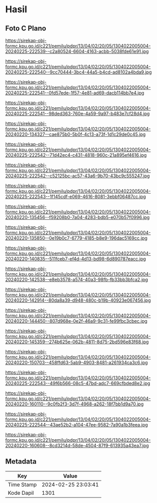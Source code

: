 # Hasil

## Foto C Plano

https://sirekap-obj-formc.kpu.go.id/c221/pemilu/pdpr/13/04/02/20/05/1304022005004-20240225-222539--c2a80524-6604-4163-acbb-5038fde61e91.jpg

https://sirekap-obj-formc.kpu.go.id/c221/pemilu/pdpr/13/04/02/20/05/1304022005004-20240225-222540--9cc70444-3bc4-44a5-b4cd-ad8102a4bda9.jpg

https://sirekap-obj-formc.kpu.go.id/c221/pemilu/pdpr/13/04/02/20/05/1304022005004-20240225-222541--0fd57ede-1f57-4e81-ad69-dacb114bb7e4.jpg

https://sirekap-obj-formc.kpu.go.id/c221/pemilu/pdpr/13/04/02/20/05/1304022005004-20240225-222541--98ded363-760e-4a59-9a97-b483e7cf28d4.jpg

https://sirekap-obj-formc.kpu.go.id/c221/pemilu/pdpr/13/04/02/20/05/1304022005004-20240220-134327--cae875b0-5b0f-4c13-a73f-1d1c29de0c45.jpg

https://sirekap-obj-formc.kpu.go.id/c221/pemilu/pdpr/13/04/02/20/05/1304022005004-20240225-222542--71d42ec4-c431-4818-960c-21a895ef4616.jpg

https://sirekap-obj-formc.kpu.go.id/c221/pemilu/pdpr/13/04/02/20/05/1304022005004-20240225-222542--c52125bc-ac57-43a6-9b70-43bc9c555247.jpg

https://sirekap-obj-formc.kpu.go.id/c221/pemilu/pdpr/13/04/02/20/05/1304022005004-20240225-222543--1f145cdf-e069-4616-8081-3ebbf06487cc.jpg

https://sirekap-obj-formc.kpu.go.id/c221/pemilu/pdpr/13/04/02/20/05/1304022005004-20240220-135456--f59208b0-7a04-4283-bdb5-e070b57f0996.jpg

https://sirekap-obj-formc.kpu.go.id/c221/pemilu/pdpr/13/04/02/20/05/1304022005004-20240220-135850--0e19b0c7-6779-4185-b8e9-196dac5169cc.jpg

https://sirekap-obj-formc.kpu.go.id/c221/pemilu/pdpr/13/04/02/20/05/1304022005004-20240220-140835--511fceb7-ef4d-4d13-bd98-6d890787eacc.jpg

https://sirekap-obj-formc.kpu.go.id/c221/pemilu/pdpr/13/04/02/20/05/1304022005004-20240220-142538--e8eb3578-a574-40a3-98fb-fb33bb3bfca2.jpg

https://sirekap-obj-formc.kpu.go.id/c221/pemilu/pdpr/13/04/02/20/05/1304022005004-20240220-142914--80da8a39-d948-480c-b19b-40923e067456.jpg

https://sirekap-obj-formc.kpu.go.id/c221/pemilu/pdpr/13/04/02/20/05/1304022005004-20240220-144450--807d968e-0e2f-46a9-9c31-fe99fbc3cbec.jpg

https://sirekap-obj-formc.kpu.go.id/c221/pemilu/pdpr/13/04/02/20/05/1304022005004-20240220-145359--274b625e-062b-4811-8d75-2bd596e83f68.jpg

https://sirekap-obj-formc.kpu.go.id/c221/pemilu/pdpr/13/04/02/20/05/1304022005004-20240220-150703--458ffd63-5ab9-4903-8481-a261934ca3c6.jpg

https://sirekap-obj-formc.kpu.go.id/c221/pemilu/pdpr/13/04/02/20/05/1304022005004-20240225-222543--49f6b566-08c5-47bd-adc7-669cfbded8e2.jpg

https://sirekap-obj-formc.kpu.go.id/c221/pemilu/pdpr/13/04/02/20/05/1304022005004-20240220-160110--9c0fb2f3-3d7f-4968-a262-18f7bb1d9a70.jpg

https://sirekap-obj-formc.kpu.go.id/c221/pemilu/pdpr/13/04/02/20/05/1304022005004-20240225-222544--43ae52b2-a104-47ee-9582-7a90a1b3feea.jpg

https://sirekap-obj-formc.kpu.go.id/c221/pemilu/pdpr/13/04/02/20/05/1304022005004-20240220-160608--8cd3214d-58de-4504-87f9-613935a43ea7.jpg


## Metadata

| Key        | Value               |
| ---------- | ------------------- |
| Time Stamp | 2024-02-25 23:03:41 |
| Kode Dapil | 1301                |



